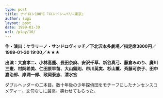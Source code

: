 ```yaml
---
type: post
title: ナイロン100℃『ロンドン→パリ→東京』
author: sugi
layout: post
date: 1999-01-30
url: /play/16/
---
```

**作・演出：ケラリーノ・サンドロヴィッチ／下北沢本多劇場／指定席3800円／1999-01-30 19:00／★★★**

**出演：大倉孝二、小林高鹿、長田奈麻、安沢千草、新谷真弓、藤倉みのり、廣川三憲、村岡希美、仁田原早苗、大山鎬則、市川英実、杉山薫、斉藤可奈子、田中嘉治郎、岸潤一郎、政岡泰志、清水宏**

ダブルヘッダーの二本目。数十年後の少年探偵団をモチーフにしたナンセンスコメディー。文句なしに最高。笑わせてもらった。


